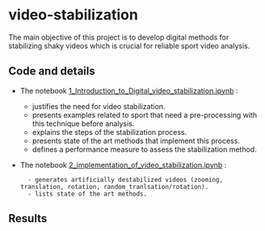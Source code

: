 # video-stabilization
The main objective of this project is to develop digital methods for stabilizing shaky videos which is crucial for reliable sport video analysis.

## Code and details

* The notebook [1_Introduction_to_Digital_video_stabilization.ipynb](https://github.com/centralelyon/video-stabilization/blob/main/1_Introduction_to_Digital_video_stabilization.ipynb) : 

	- justifies the need for video stabilization.
	- presents examples related to sport that need a pre-processing with this technique before analysis.
	- explains the steps of the stabilization process.
	- presents state of the art methods that implement this process.
	- defines a performance measure to assess the stabilization method.

* The notebook [2_implementation_of_video_stabilization.ipynb](https://github.com/centralelyon/video-stabilization/blob/main/2_implementation_of_video_stabilization.ipynb) : 

    	- generates artificially destabilized videos (zooming, translation, rotation, random_tranlsation/rotation).
    	- lists state of the art methods.


## Results
